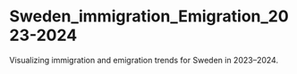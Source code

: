 # Sweden_immigration_Emigration_2023-2024
Visualizing immigration and emigration trends for Sweden in 2023–2024.
